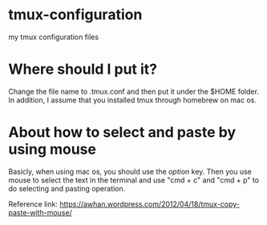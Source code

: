 # tmux-configuration
my tmux configuration files

# Where should I put it?
Change the file name to .tmux.conf and then put it under the $HOME folder.
In addition, I assume that you installed tmux through homebrew on mac os.

# About how to select and paste by using mouse
Basicly, when using mac os, you should use the *option* key. Then you use mouse to select the text in the terminal and use "cmd + c" and "cmd + p" to do selecting and pasting operation.

Reference link: https://awhan.wordpress.com/2012/04/18/tmux-copy-paste-with-mouse/
